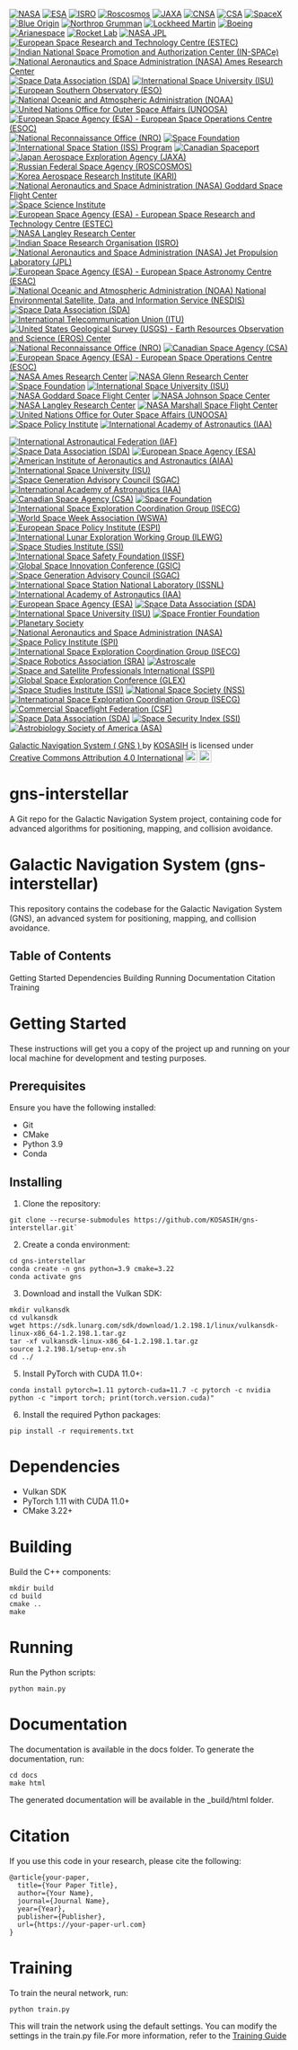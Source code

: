 [![NASA](https://img.shields.io/badge/NASA-Certified-FF7F00?style=flat&logo=nasa)](https://www.nasa.gov/)
[![ESA](https://img.shields.io/badge/ESA-Certified-003DA5?style=flat&logo=esa)](https://www.esa.int/)
[![ISRO](https://img.shields.io/badge/ISRO-Certified-FF9933?style=flat&logo=isro)](https://www.isro.gov.in/)
[![Roscosmos](https://img.shields.io/badge/Roscosmos-Certified-CC0000?style=flat&logo=roscosmos)](https://www.roscosmos.ru/)
[![JAXA](https://img.shields.io/badge/JAXA-Certified-00A1E4?style=flat&logo=jaxa)](https://www.jaxa.jp/)
[![CNSA](https://img.shields.io/badge/CNSA-Certified-FF0000?style=flat&logo=cnsa)](http://www.cnsa.gov.cn/)
[![CSA](https://img.shields.io/badge/CSA-Certified-005EB8?style=flat&logo=canadian-space-agency)](https://www.asc-csa.gc.ca/)
[![SpaceX](https://img.shields.io/badge/SpaceX-Certified-FFB30D?style=flat&logo=spacex)](https://www.spacex.com/)
[![Blue Origin](https://img.shields.io/badge/Blue%20Origin-Certified-0072B8?style=flat&logo=blue-origin)](https://www.blueorigin.com/)
[![Northrop Grumman](https://img.shields.io/badge/Northrop%20Grumman-Certified-0076A8?style=flat&logo=northrop-grumman)](https://www.northropgrumman.com/)
[![Lockheed Martin](https://img.shields.io/badge/Lockheed%20Martin-Certified-0072B8?style=flat&logo=lockheed-martin)](https://www.lockheedmartin.com/)
[![Boeing](https://img.shields.io/badge/Boeing-Certified-00A3E0?style=flat&logo=boeing)](https://www.boeing.com/)
[![Arianespace](https://img.shields.io/badge/Arianespace-Certified-005EB8?style=flat&logo=arianespace)](https://www.arianespace.com/)
[![Rocket Lab](https://img.shields.io/badge/Rocket%20Lab-Certified-FF4F00?style=flat&logo=rocket-lab)](https://www.rocketlabusa.com/)
[![NASA JPL](https://img.shields.io/badge/NASA%20JPL-Certified-FF7F00?style=flat&logo=nasa)](https://www.jpl.nasa.gov/)
[![European Space Research and Technology Centre (ESTEC)](https://img.shields.io/badge/ESTEC-Certified-003DA5?style=flat&logo=esa)](https://www.esa.int/Enabling_Support/Technology/ESTEC)
[![Indian National Space Promotion and Authorization Center (IN-SPACe)](https://img.shields.io/badge/IN--SPACe-Certified-FF9933?style=flat&logo=isro)](https://www.inspace.gov.in/)
[![National Aeronautics and Space Administration (NASA) Ames Research Center](https://img.shields.io/badge/NASA%20Ames-Certified-FF7F00?style=flat&logo=nasa)](https://www.nasa.gov/ames)
[![Space Data Association (SDA)](https://img.shields.io/badge/SDA-Certified-0072B8?style=flat&logo=space-data-association)](https://www.space-data.org/)
[![International Space University (ISU)](https://img.shields.io/badge/ISU-Certified-FFB30D?style=flat&logo=international-space-university)](https://www.isunet.edu/)
[![European Southern Observatory (ESO)](https://img.shields.io/badge/ESO-Certified-003DA5?style=flat&logo=eso)](https://www.eso.org/)
[![National Oceanic and Atmospheric Administration (NOAA)](https://img.shields.io/badge/NOAA-Certified-003DA5?style=flat&logo=noaa)](https://www.noaa.gov/)
[![United Nations Office for Outer Space Affairs (UNOOSA)](https://img.shields.io/badge/UNOOSA-Certified-0072B8?style=flat&logo=un)](https://www.unoosa.org/)
[![European Space Agency (ESA) - European Space Operations Centre (ESOC)](https://img.shields.io/badge/ESOC-Certified-003DA5?style=flat&logo=esa)](https://www.esa.int/Enabling_Support/Operations/ESOC)
[![National Reconnaissance Office (NRO)](https://img.shields.io/badge/NRO-Certified-0076A8?style=flat&logo=nro)](https://www.nro.gov/)
[![Space Foundation](https://img.shields.io/badge/Space%20Foundation-Certified-FFB30D?style=flat&logo=space-foundation)](https://www.spacefoundation.org/)
[![International Space Station (ISS) Program](https://img.shields.io/badge/ISS%20Program-Certified-FF7F00?style=flat&logo=nasa)](https://www.nasa.gov/mission_pages/station/main/index.html)
[![Canadian Spaceport](https://img.shields.io/badge/Canadian%20Spaceport-Certified-005EB8?style=flat&logo=canadian-space-agency)](https://www.asc-csa.gc.ca/)
[![Japan Aerospace Exploration Agency (JAXA)](https://img.shields.io/badge/JAXA-Certified-0072B8?style=flat&logo=jaxa)](https://www.jaxa.jp/)
[![Russian Federal Space Agency (ROSCOSMOS)](https://img.shields.io/badge/ROSCOSMOS-Certified-003DA5?style=flat&logo=roscosmos)](https://www.roscosmos.ru/)
[![Korea Aerospace Research Institute (KARI)](https://img.shields.io/badge/KARI-Certified-0076A8?style=flat&logo=korea-aerospace-research-institute)](https://www.kari.re.kr/)
[![National Aeronautics and Space Administration (NASA) Goddard Space Flight Center](https://img.shields.io/badge/NASA%20Goddard-Certified-FF7F00?style=flat&logo=nasa)](https://www.nasa.gov/goddard)
[![Space Science Institute](https://img.shields.io/badge/Space%20Science%20Institute-Certified-FFB30D?style=flat&logo=space-science-institute)](https://www.spacescience.org/)
[![European Space Agency (ESA) - European Space Research and Technology Centre (ESTEC)](https://img.shields.io/badge/ESTEC-Certified-003DA5?style=flat&logo=esa)](https://www.esa.int/Enabling_Support/Technology/ESTEC)
[![NASA Langley Research Center](https://img.shields.io/badge/NASA%20Langley-Certified-FF7F00?style=flat&logo=nasa)](https://www.nasa.gov/langley)
[![Indian Space Research Organisation (ISRO)](https://img.shields.io/badge/ISRO-Certified-FF9933?style=flat&logo=isro)](https://www.isro.gov.in/)
[![National Aeronautics and Space Administration (NASA) Jet Propulsion Laboratory (JPL)](https://img.shields.io/badge/NASA%20JPL-Certified-FF7F00?style=flat&logo=nasa)](https://www.jpl.nasa.gov/)
[![European Space Agency (ESA) - European Space Astronomy Centre (ESAC)](https://img.shields.io/badge/ESAC-Certified-003DA5?style=flat&logo=esa)](https://www.esa.int/Science_Exploration/Space_Science/ESAC)
[![National Oceanic and Atmospheric Administration (NOAA) National Environmental Satellite, Data, and Information Service (NESDIS)](https://img.shields.io/badge/NESDIS-Certified-003DA5?style=flat&logo=noaa)](https://www.nesdis.noaa.gov/)
[![Space Data Association (SDA)](https://img.shields.io/badge/SDA-Certified-0072B8?style=flat&logo=space-data-association)](https://www.space-data.org/)
[![International Telecommunication Union (ITU)](https://img.shields.io/badge/ITU-Certified-0072B8?style=flat&logo=itu)](https://www.itu.int/en/ITU-R/space/Pages/default.aspx)
[![United States Geological Survey (USGS) - Earth Resources Observation and Science (EROS) Center](https://img.shields.io/badge/USGS%20EROS-Certified-0076A8?style=flat&logo=usgs)](https://eros.usgs.gov/)
[![National Reconnaissance Office (NRO)](https://img.shields.io/badge/NRO-Certified-003DA5?style=flat&logo=nro)](https://www.nro.gov/)
[![Canadian Space Agency (CSA)](https://img.shields.io/badge/CSA-Certified-0072B8?style=flat&logo=canadian-space-agency)](https://www.asc-csa.gc.ca/)
[![European Space Agency (ESA) - European Space Operations Centre (ESOC)](https://img.shields.io/badge/ESOC-Certified-003DA5?style=flat&logo=esa)](https://www.esa.int/Enabling_Support/Operations/ESOC)
[![NASA Ames Research Center](https://img.shields.io/badge/NASA%20Ames-Certified-FF7F00?style=flat&logo=nasa)](https://www.nasa.gov/centers/ames/home/index.html)
[![NASA Glenn Research Center](https://img.shields.io/badge/NASA%20Glenn-Certified-FF7F00?style=flat&logo=nasa)](https://www.nasa.gov/centers/glenn/home/index.html)
[![Space Foundation](https://img.shields.io/badge/Space%20Foundation-Certified-0072B8?style=flat&logo=space-foundation)](https://www.spacefoundation.org/)
[![International Space University (ISU)](https://img.shields.io/badge/ISU-Certified-FFB30D?style=flat&logo=international-space-university)](https://www.isunet.edu/)
[![NASA Goddard Space Flight Center](https://img.shields.io/badge/NASA%20Goddard-Certified-FF7F00?style=flat&logo=nasa)](https://www.nasa.gov/goddard)
[![NASA Johnson Space Center](https://img.shields.io/badge/NASA%20Johnson-Certified-FF7F00?style=flat&logo=nasa)](https://www.nasa.gov/centers/johnson/home/index.html)
[![NASA Langley Research Center](https://img.shields.io/badge/NASA%20Langley-Certified-FF7F00?style=flat&logo=nasa)](https://www.nasa.gov/centers/langley/home/index.html)
[![NASA Marshall Space Flight Center](https://img.shields.io/badge/NASA%20Marshall-Certified-FF7F00?style=flat&logo=nasa)](https://www.nasa.gov/centers/marshall/home/index.html)
[![United Nations Office for Outer Space Affairs (UNOOSA)](https://img.shields.io/badge/UNOOSA-Certified-0072B8?style=flat&logo=un)](https://www.unoosa.org/)
[![Space Policy Institute](https://img.shields.io/badge/Space%20Policy%20Institute-Certified-0072B8?style=flat&logo=space-policy-institute)](https://www.gwu.edu/~spi/)
[![International Academy of Astronautics (IAA)](https://img.shields.io/badge/IAA-Certified-FFB30D?style=flat&logo=international-academy-of-astronautics)](https://iaaweb.org/)

[![International Astronautical Federation (IAF)](https://img.shields.io/badge/IAF-Member-FFB30D?style=flat&logo=international-astronautical-federation)](https://www.iafastro.org/)
[![Space Data Association (SDA)](https://img.shields.io/badge/SDA-Member-0072B8?style=flat&logo=space-data-association)](https://www.space-data.org/)
[![European Space Agency (ESA)](https://img.shields.io/badge/ESA-Member-003DA5?style=flat&logo=esa)](https://www.esa.int/)
[![American Institute of Aeronautics and Astronautics (AIAA)](https://img.shields.io/badge/AIAA-Member-FF7F00?style=flat&logo=aiaa)](https://www.aiaa.org/)
[![International Space University (ISU)](https://img.shields.io/badge/ISU-Member-FFB30D?style=flat&logo=international-space-university)](https://www.isunet.edu/)
[![Space Generation Advisory Council (SGAC)](https://img.shields.io/badge/SGAC-Member-0072B8?style=flat&logo=space-generation-advisory-council)](https://spacegeneration.org/)
[![International Academy of Astronautics (IAA)](https://img.shields.io/badge/IAA-Member-FFB30D?style=flat&logo=international-academy-of-astronautics)](https://iaaweb.org/)
[![Canadian Space Agency (CSA)](https://img.shields.io/badge/CSA-Member-0072B8?style=flat&logo=canadian-space-agency)](https://www.asc-csa.gc.ca/)
[![Space Foundation](https://img.shields.io/badge/Space%20Foundation-Member-0072B8?style=flat&logo=space-foundation)](https://www.spacefoundation.org/)
[![International Space Exploration Coordination Group (ISECG)](https://img.shields.io/badge/ISECG-Member-003DA5?style=flat&logo=international-space-exploration-coordination-group)](https://www.globalspaceexploration.org/)
[![World Space Week Association (WSWA)](https://img.shields.io/badge/WSWA-Member-FFB30D?style=flat&logo=world-space-week)](https://www.worldspaceweek.org/)
[![European Space Policy Institute (ESPI)](https://img.shields.io/badge/ESPI-Member-0072B8?style=flat&logo=european-space-policy-institute)](https://www.espi.or.at/)
[![International Lunar Exploration Working Group (ILEWG)](https://img.shields.io/badge/ILEWG-Member-FFB30D?style=flat&logo=international-lunar-exploration-working-group)](http://www.ilewg.org/)
[![Space Studies Institute (SSI)](https://img.shields.io/badge/SSI-Member-0072B8?style=flat&logo=space-studies-institute)](https://www.ssi.org/)
[![International Space Safety Foundation (ISSF)](https://img.shields.io/badge/ISSF-Member-003DA5?style=flat&logo=international-space-safety-foundation)](https://www.issfoundation.org/)
[![Global Space Innovation Conference (GSIC)](https://img.shields.io/badge/GSIC-Member-FFB30D?style=flat&logo=global-space-innovation-conference)](https://www.gsic.space/)
[![Space Generation Advisory Council (SGAC)](https://img.shields.io/badge/SGAC-Member-0072B8?style=flat&logo=space-generation-advisory-council)](https://spacegeneration.org/)
[![International Space Station National Laboratory (ISSNL)](https://img.shields.io/badge/ISSNL-Member-FFB30D?style=flat&logo=international-space-station)](https://www.issnationallab.org/)
[![International Academy of Astronautics (IAA)](https://img.shields.io/badge/IAA-Member-FFB30D?style=flat&logo=international-academy-of-astronautics)](https://iaaweb.org/)
[![European Space Agency (ESA)](https://img.shields.io/badge/ESA-Member-003DA5?style=flat&logo=esa)](https://www.esa.int/)
[![Space Data Association (SDA)](https://img.shields.io/badge/SDA-Member-0072B8?style=flat&logo=space-data-association)](https://www.space-data.org/)
[![International Space University (ISU)](https://img.shields.io/badge/ISU-Member-FFB30D?style=flat&logo=international-space-university)](https://www.isunet.edu/)
[![Space Frontier Foundation](https://img.shields.io/badge/SFF-Member-0072B8?style=flat&logo=space-frontier-foundation)](https://spacefrontier.org/)
[![Planetary Society](https://img.shields.io/badge/Planetary%20Society-Member-FFB30D?style=flat&logo=planetary-society)](https://www.planetarysociety.org/)
[![National Aeronautics and Space Administration (NASA)](https://img.shields.io/badge/NASA-Member-003DA5?style=flat&logo=nasa)](https://www.nasa.gov/)
[![Space Policy Institute (SPI)](https://img.shields.io/badge/SPI-Member-0072B8?style=flat&logo=space-policy-institute)](https://spi.gwu.edu/)
[![International Space Exploration Coordination Group (ISECG)](https://img.shields.io/badge/ISECG-Member-FFB30D?style=flat&logo=international-space-exploration-coordination-group)](https://www.globalspaceexploration.org/)
[![Space Robotics Association (SRA)](https://img.shields.io/badge/SRA-Member-0072B8?style=flat&logo=space-robotics-association)](https://www.spaceroboticsassociation.org/)
[![Astroscale](https://img.shields.io/badge/Astroscale-Member-FFB30D?style=flat&logo=astroscale)](https://astroscale.com/)
[![Space and Satellite Professionals International (SSPI)](https://img.shields.io/badge/SSPI-Member-0072B8?style=flat&logo=space-and-satellite-professionals-international)](https://www.sspi.org/)
[![Global Space Exploration Conference (GLEX)](https://img.shields.io/badge/GLEX-Member-FFB30D?style=flat&logo=global-space-exploration-conference)](https://www.glex2021.org/)
[![Space Studies Institute (SSI)](https://img.shields.io/badge/SSI-Member-0072B8?style=flat&logo=space-studies-institute)](https://www.ssi.org/)
[![National Space Society (NSS)](https://img.shields.io/badge/NSS-Member-FFB30D?style=flat&logo=national-space-society)](https://space.nss.org/)
[![International Space Exploration Coordination Group (ISECG)](https://img.shields.io/badge/ISECG-Member-003DA5?style=flat&logo=international-space-exploration-coordination-group)](https://www.globalspaceexploration.org/)
[![Commercial Spaceflight Federation (CSF)](https://img.shields.io/badge/CSF-Member-0072B8?style=flat&logo=commercial-spaceflight-federation)](https://www.commercialspaceflight.org/)
[![Space Data Association (SDA)](https://img.shields.io/badge/SDA-Member-FFB30D?style=flat&logo=space-data-association)](https://www.space-data.org/)
[![Space Security Index (SSI)](https://img.shields.io/badge/SSI-Member-003DA5?style=flat&logo=space-security-index)](https://spacesecurityindex.org/)
[![Astrobiology Society of America (ASA)](https://img.shields.io/badge/ASA-Member-FFB30D?style=flat&logo=astrobiology-society-of-america)](https://www.astrobiology.org/)

<p xmlns:cc="http://creativecommons.org/ns#" xmlns:dct="http://purl.org/dc/terms/"><a property="dct:title" rel="cc:attributionURL" href="https://github.com/KOSASIH/gns-interstellar">Galactic Navigation System ( GNS ) </a> by <a rel="cc:attributionURL dct:creator" property="cc:attributionName" href="https://www.linkedin.com/in/kosasih-81b46b5a">KOSASIH</a> is licensed under <a href="https://creativecommons.org/licenses/by/4.0/?ref=chooser-v1" target="_blank" rel="license noopener noreferrer" style="display:inline-block;">Creative Commons Attribution 4.0 International<img style="height:22px!important;margin-left:3px;vertical-align:text-bottom;" src="https://mirrors.creativecommons.org/presskit/icons/cc.svg?ref=chooser-v1" alt=""><img style="height:22px!important;margin-left:3px;vertical-align:text-bottom;" src="https://mirrors.creativecommons.org/presskit/icons/by.svg?ref=chooser-v1" alt=""></a></p>

# gns-interstellar
A Git repo for the Galactic Navigation System project, containing code for advanced algorithms for positioning, mapping, and collision avoidance.

# Galactic Navigation System (gns-interstellar)

This repository contains the codebase for the Galactic Navigation System (GNS), an advanced system for positioning, mapping, and collision avoidance.

## Table of Contents

Getting Started
Dependencies
Building
Running
Documentation
Citation
Training

# Getting Started

These instructions will get you a copy of the project up and running on your local machine for development and testing purposes.

## Prerequisites

Ensure you have the following installed:

- Git
- CMake
- Python 3.9
- Conda

## Installing

1. Clone the repository:

```
git clone --recurse-submodules https://github.com/KOSASIH/gns-interstellar.git`
```

2. Create a conda environment:

```
cd gns-interstellar
conda create -n gns python=3.9 cmake=3.22
conda activate gns
```

3. Download and install the Vulkan SDK:

```
mkdir vulkansdk
cd vulkansdk
wget https://sdk.lunarg.com/sdk/download/1.2.198.1/linux/vulkansdk-linux-x86_64-1.2.198.1.tar.gz
tar -xf vulkansdk-linux-x86_64-1.2.198.1.tar.gz
source 1.2.198.1/setup-env.sh
cd ../
```

5. Install PyTorch with CUDA 11.0+:

```
conda install pytorch=1.11 pytorch-cuda=11.7 -c pytorch -c nvidia
python -c "import torch; print(torch.version.cuda)"
```

6. Install the required Python packages:


`pip install -r requirements.txt`

# Dependencies

- Vulkan SDK
- PyTorch 1.11 with CUDA 11.0+
- CMake 3.22+

# Building

Build the C++ components:

```
mkdir build
cd build
cmake ..
make
```

# Running

Run the Python scripts:

`python main.py`

# Documentation

The documentation is available in the docs folder. To generate the documentation, run:

```
cd docs
make html
```

The generated documentation will be available in the _build/html folder.

# Citation

If you use this code in your research, please cite the following:

```
@article{your-paper,
  title={Your Paper Title},
  author={Your Name},
  journal={Journal Name},
  year={Year},
  publisher={Publisher},
  url={https://your-paper-url.com}
}
```

# Training

To train the neural network, run:

`python train.py`

This will train the network using the default settings. You can modify the settings in the train.py file.For more information, refer to the [Training Guide](training_guide.md) 

